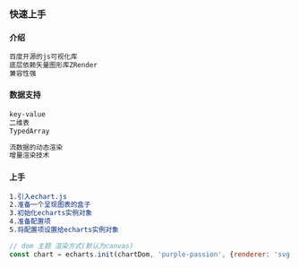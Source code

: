 ### 快速上手

#### 介绍

```css
百度开源的js可视化库
底层依赖矢量图形库ZRender
兼容性强
```

#### 数据支持

```css
key-value
二维表
TypedArray
```

```css
流数据的动态渲染
增量渲染技术
```

#### 上手

```css
1.引入echart.js
2.准备一个呈现图表的盒子
3.初始化echarts实例对象
4.准备配置项
5.将配置项设置给echarts实例对象
```

```js
// dom 主题 渲染方式(默认为canvas)
const chart = echarts.init(chartDom, 'purple-passion', {renderer: 'svg'})
```


